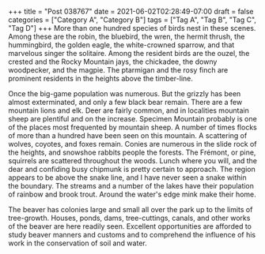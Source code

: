 +++
title = "Post 038767"
date = 2021-06-02T02:28:49-07:00
draft = false
categories = ["Category A", "Category B"]
tags = ["Tag A", "Tag B", "Tag C", "Tag D"]
+++
More than one hundred species of birds nest in these scenes. Among these are the robin, the bluebird, the wren, the hermit thrush, the hummingbird, the golden eagle, the white-crowned sparrow, and that marvelous singer the solitaire. Among the resident birds are the ouzel, the crested and the Rocky Mountain jays, the chickadee, the downy woodpecker, and the magpie. The ptarmigan and the rosy finch are prominent residents in the heights above the timber-line.

Once the big-game population was numerous. But the grizzly has been almost exterminated, and only a few black bear remain. There are a few mountain lions and elk. Deer are fairly common, and in localities mountain sheep are plentiful and on the increase. Specimen Mountain probably is one of the places most frequented by mountain sheep. A number of times flocks of more than a hundred have been seen on this mountain. A scattering of wolves, coyotes, and foxes remain. Conies are numerous in the slide rock of the heights, and snowshoe rabbits people the forests. The Frémont, or pine, squirrels are scattered throughout the woods. Lunch where you will, and the dear and confiding busy chipmunk is pretty certain to approach. The region appears to be above the snake line, and I have never seen a snake within the boundary. The streams and a number of the lakes have their population of rainbow and brook trout. Around the water's edge mink make their home.

The beaver has colonies large and small all over the park up to the limits of tree-growth. Houses, ponds, dams, tree-cuttings, canals, and other works of the beaver are here readily seen. Excellent opportunities are afforded to study beaver manners and customs and to comprehend the influence of his work in the conservation of soil and water.
